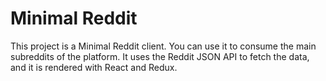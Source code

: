 # Minimal Reddit

This project is a Minimal Reddit client. You can use it to consume the main subreddits of the platform. It uses the Reddit JSON API to fetch the data, and it is rendered with React and Redux.
